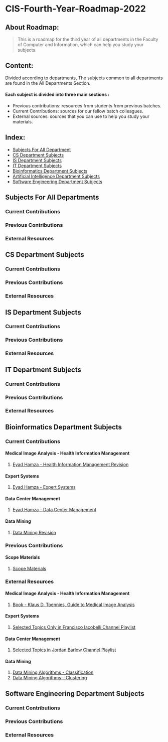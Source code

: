 # CIS-Fourth-Year-Roadmap-2022

## About Roadmap:
> This is a roadmap for the third year of all departments in the Faculty of Computer and Information, which can help you study your subjects.

## Content:
Divided according to departments, The subjects common to all departments are found in the All Departments Section.

#### Each subject is divided into three main sections :
- Previous contributions: resources from students from previous batches.
- Current Contributions:  sources for our fellow batch colleagues.
- External sources: sources that you can use to help you study your materials.


## Index:
- [Subjects For All Department](#Subjects-For-All-Department)
- [CS Department Subjects](#CS-Department-Subjects)
- [IS Department Subjects](#IS-Department-Subjects)
- [IT Department Subjects](#IT-Department-Subjects)
- [Bioinformatics Department Subjects](#Bioinformatics-Department-Subjects)
- [Artificial Intelligence Department Subjects](#Artificial-Intelligence-Department-Subjects)
- [Software Engineering Department Subjects](#Software-Engineering-Department-Subjects)


## Subjects For All Departments

### Current Contributions


### Previous Contributions


### External Resources 




## CS Department Subjects

### Current Contributions


### Previous Contributions


### External Resources 


## IS Department Subjects

### Current Contributions


### Previous Contributions

### External Resources 


## IT Department Subjects

### Current Contributions


### Previous Contributions



### External Resources 

## Bioinformatics Department Subjects

### Current Contributions
#### Medical Image Analysis - Health Information Management
1. [Eyad Hamza - Health Information Management Revision](https://www.youtube.com/playlist?list=PLIzoD6CTXb3-8wtWh-bRXYPZ9zIDCa_Qd)

#### Expert Systems
1. [Eyad Hamza - Expert Systems](https://www.youtube.com/playlist?list=PLIzoD6CTXb39M4xzRc8MmVyvkym37TF7k)
#### Data Center Management
1. [Eyad Hamza - Data Center Management](https://www.youtube.com/playlist?list=PLIzoD6CTXb38ARa6FQc8ivzwZeilcQnkj)
#### Data Mining
1. [Data Mining Revision](https://drive.google.com/drive/folders/1weWTs4BqO4g0jwQGjbLtNeerf2QksHhM)

### Previous Contributions
#### Scope Materials
1. [Scope Materials](https://drive.google.com/drive/folders/1pxVJmjnKlQVVTPiGWsU55BKSzfSOEQqs)


### External Resources 

#### Medical Image Analysis - Health Information Management
1. [Book - Klaus D. Toennies, Guide to Medical Image Analysis](https://link.springer.com/book/10.1007/978-1-4471-7320-5)

#### Expert Systems
1. [Selected Topics Only in Francisco Iacobelli Channel Playlist](https://www.youtube.com/watch?v=UjQ1AzSvCp8&list=PLjTSKEJpqIeDrUYF7DKspT2r9H38vg5dC)

#### Data Center Management
1. [Selected Topics in
   Jordan Barlow Channel Playlist](https://www.youtube.com/playlist?list=PLCLbf8d2YbrUMKdKR9QLsTvx4_hwrZeNS)

#### Data Mining
1. [Data Mining Algorithms - Classification](https://www.youtube.com/playlist?list=PLyhJeMedQd9SK3sBYTAl-OMVB4DrVcCQt)
2. [Data Mining Algorithms – Clustering](https://www.youtube.com/playlist?list=PLyhJeMedQd9StPc1Tt4iU-rWPVX5grztS)

## Software Engineering Department Subjects

### Current Contributions


### Previous Contributions


### External Resources 



